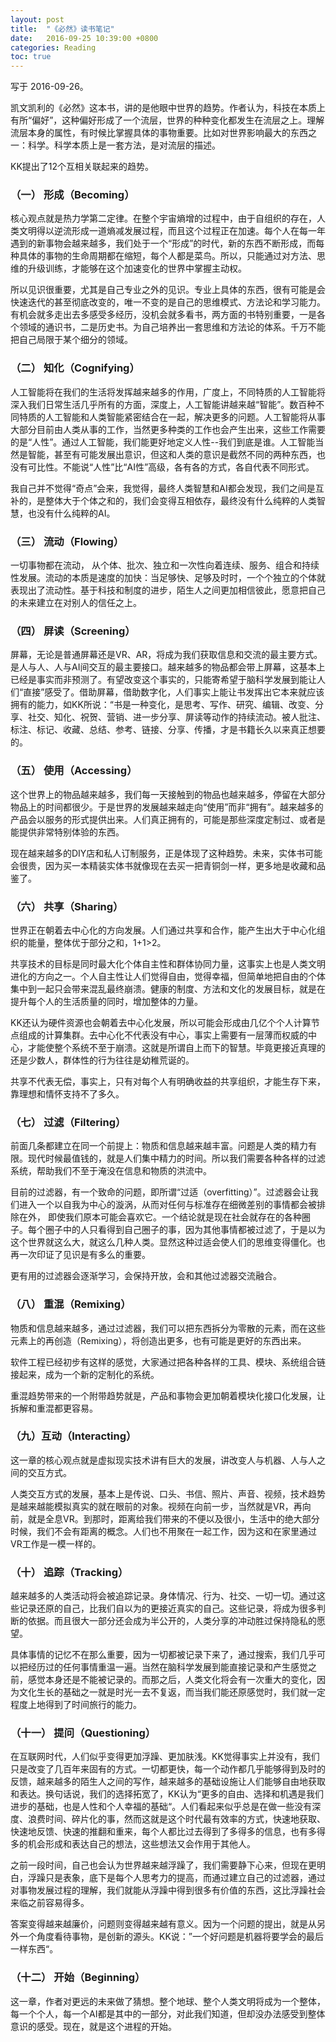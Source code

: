 ```yaml
---
layout: post
title:  "《必然》读书笔记"
date:   2016-09-25 10:39:00 +0800
categories: Reading
toc: true
---
```


写于 2016-09-26。

凯文凯利的《必然》这本书，讲的是他眼中世界的趋势。作者认为，科技在本质上有所“偏好”，这种偏好形成了一个流层，世界的种种变化都发生在流层之上。理解流层本身的属性，有时候比掌握具体的事物重要。比如对世界影响最大的东西之一：科学。科学本质上是一套方法，是对流层的描述。

KK提出了12个互相关联起来的趋势。

### （一） 形成（Becoming）

核心观点就是热力学第二定律。在整个宇宙熵增的过程中，由于自组织的存在，人类文明得以逆流形成一道熵减发展过程，而且这个过程正在加速。每个人在每一年遇到的新事物会越来越多，我们处于一个“形成”的时代，新的东西不断形成，而每种具体的事物的生命周期都在缩短，每个人都是菜鸟。所以，只能通过对方法、思维的升级训练，才能够在这个加速变化的世界中掌握主动权。

所以见识很重要，尤其是自己专业之外的见识。专业上具体的东西，很有可能是会快速迭代的甚至彻底改变的，唯一不变的是自己的思维模式、方法论和学习能力。有机会就多走出去多感受多经历，没机会就多看书，两方面的书特别重要，一是各个领域的通识书，二是历史书。为自己培养出一套思维和方法论的体系。千万不能把自己局限于某个细分的领域。

### （二） 知化（Cognifying）

人工智能将在我们的生活将发挥越来越多的作用，广度上，不同特质的人工智能将深入我们日常生活几乎所有的方面，深度上，人工智能讲越来越“智能”。数百种不同特质的人工智能和人类智能紧密结合在一起，解决更多的问题。人工智能将从事大部分目前由人类从事的工作，当然更多种类的工作也会产生出来，这些工作需要的是“人性”。通过人工智能，我们能更好地定义人性--我们到底是谁。人工智能当然是智能，甚至有可能发展出意识，但这和人类的意识是截然不同的两种东西，也没有可比性。不能说“人性”比“AI性”高级，各有各的方式，各自代表不同形式。

我自己并不觉得“奇点”会来，我觉得，最终人类智慧和AI都会发现，我们之间是互补的，是整体大于个体之和的，我们会变得互相依存，最终没有什么纯粹的人类智慧，也没有什么纯粹的AI。

### （三） 流动（Flowing）

一切事物都在流动， 从个体、批次、独立和一次性向着连续、服务、组合和持续性发展。流动的本质是速度的加快：当足够快、足够及时时，一个个独立的个体就表现出了流动性。基于科技和制度的进步，陌生人之间更加相信彼此，愿意把自己的未来建立在对别人的信任之上。

### （四） 屏读（Screening）

屏幕，无论是普通屏幕还是VR、AR，将成为我们获取信息和交流的最主要方式。是人与人、人与AI间交互的最主要接口。越来越多的物品都会带上屏幕，这基本上已经是事实而非预测了。有望改变这个事实的，只能寄希望于脑科学发展到能让人们“直接”感受了。借助屏幕，借助数字化，人们事实上能让书发挥出它本来就应该拥有的能力，如KK所说：“书是一种变化，是思考、写作、研究、编辑、改变、分享、社交、知化、祝贺、营销、进一步分享、屏读等动作的持续流动。被人批注、标注、标记、收藏、总结、参考、链接、分享、传播，才是书籍长久以来真正想要的。

### （五） 使用（Accessing）

这个世界上的物品越来越多，我们每一天接触到的物品也越来越多，停留在大部分物品上的时间都很少。于是世界的发展越来越走向“使用”而非“拥有”。越来越多的产品会以服务的形式提供出来。人们真正拥有的，可能是那些深度定制过、或者是能提供非常特别体验的东西。

现在越来越多的DIY店和私人订制服务，正是体现了这种趋势。未来，实体书可能会很贵，因为买一本精装实体书就像现在去买一把青铜剑一样，更多地是收藏和品鉴了。

### （六） 共享（Sharing）

世界正在朝着去中心化的方向发展。人们通过共享和合作，能产生出大于中心化组织的能量，整体优于部分之和，1+1>2。

共享技术的目标是同时最大化个体自主性和群体协同力量，这事实上也是人类文明进化的方向之一。个人自主性让人们觉得自由，觉得幸福，但简单地把自由的个体集中到一起只会带来混乱最终崩溃。健康的制度、方法和文化的发展目标，就是在提升每个人的生活质量的同时，增加整体的力量。

KK还认为硬件资源也会朝着去中心化发展，所以可能会形成由几亿个个人计算节点组成的计算集群。去中心化不代表没有中心，事实上需要有一层薄而权威的中心，才能使整个系统不至于崩溃。这就是所谓自上而下的智慧。毕竟更接近真理的还是少数人，群体性的行为往往是幼稚荒诞的。

共享不代表无偿，事实上，只有对每个人有明确收益的共享组织，才能生存下来，靠理想和情怀支持不了多久。

### （七） 过滤（Filtering）

前面几条都建立在同一个前提上：物质和信息越来越丰富。问题是人类的精力有限。现代时候最值钱的，就是人们集中精力的时间。所以我们需要各种各样的过滤系统，帮助我们不至于淹没在信息和物质的洪流中。

目前的过滤器，有一个致命的问题，即所谓“过适（overfitting）”。过滤器会让我们进入一个以自我为中心的漩涡，从而对任何与标准存在细微差别的事情都会被排除在外， 即使我们原本可能会喜欢它。一个结论就是现在社会就存在的各种圈子。每个圈子中的人只看得到自己圈子的事，因为其他事情都被过滤了，于是以为这个世界就这么大，就这么几种人类。显然这种过适会使人们的思维变得僵化。也再一次印证了见识是有多么的重要。

更有用的过滤器会逐渐学习，会保持开放，会和其他过滤器交流融合。

### （八） 重混（Remixing）

物质和信息越来越多，通过过滤器，我们可以把东西拆分为零散的元素，而在这些元素上的再创造（Remixing），将创造出更多，也有可能是更好的东西出来。

软件工程已经初步有这样的感觉，大家通过把各种各样的工具、模块、系统组合链接起来，成为一个新的定制化的系统。

重混趋势带来的一个附带趋势就是，产品和事物会更加朝着模块化接口化发展，让拆解和重混都更容易。

### （九）互动（Interacting）

这一章的核心观点就是虚拟现实技术讲有巨大的发展，讲改变人与机器、人与人之间的交互方式。

人类交互方式的发展，基本上是传说、口头、书信、照片、声音、视频，技术趋势是越来越能模拟真实的就在眼前的对象。视频在向前一步，当然就是VR，再向前，就是全息VR。到那时，距离给我们带来的不便以及很小，生活中的绝大部分时候，我们不会有距离的概念。人们也不用聚在一起工作，因为这和在家里通过VR工作是一模一样的。

### （十） 追踪（Tracking）

越来越多的人类活动将会被追踪记录。身体情况、行为、社交、一切一切。通过这些记录还原的自己，比我们自以为的更接近真实的自己。这些记录，将成为很多判断的依据。而且很大一部分还会成为半公开的，人类分享的冲动胜过保持隐私的愿望。

具体事情的记忆不在那么重要，因为一切都被记录下来了，通过搜索，我们几乎可以把经历过的任何事情重温一遍。当然在脑科学发展到能直接记录和产生感觉之前，感觉本身还是不能被记录的。而那之后，人类文化将会有一次重大的变化，因为文化生长的基础之一就是时光一去不复返，而当我们能还原感觉时，我们就一定程度上地得到了时间旅行的能力。

### （十一） 提问（Questioning）

在互联网时代，人们似乎变得更加浮躁、更加肤浅。KK觉得事实上并没有，我们只是改变了几百年来固有的方式。一切都更快，每一个动作都几乎能够得到及时的反馈，越来越多的陌生人之间的写作，越来越多的基础设施让人们能够自由地获取和表达。换句话说，我们的选择拓宽了，KK认为“更多的自由、选择和机遇是我们进步的基础，也是人性和个人幸福的基础“。人们看起来似乎总是在做一些没有深度、浪费时间、碎片化的事，然而这就是这个时代最有效率的方式，快速地获取、快速地反馈、快速的推翻和重来，每个人都比过去得到了多得多的信息，也有多得多的机会形成和表达自己的想法，这些想法又会作用于其他人。

之前一段时间，自己也会认为世界越来越浮躁了，我们需要静下心来，但现在更明白，浮躁只是表象，底下是每个人思考力的提高，而通过建立自己的过滤器，通过对事物发展过程的理解，我们就能从浮躁中得到很多有价值的东西，这比浮躁社会来临之前容易得多。

答案变得越来越廉价，问题则变得越来越有意义。因为一个问题的提出，就是从另外一个角度看待事物，是创新的源头。KK说：”一个好问题是机器将要学会的最后一样东西“。

### （十二） 开始（Beginning）

这一章，作者对更远的未来做了猜想。整个地球、整个人类文明将成为一个整体，每一个个人，每一个AI都是其中的一部分，对此我们知道，但却没办法感受到整体意识的感受。现在，就是这个进程的开始。

